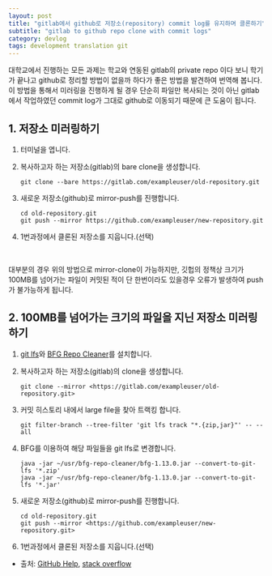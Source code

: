 ```yaml
---
layout: post
title: "gitlab에서 github로 저장소(repository) commit log를 유지하며 클론하기"
subtitle: "gitlab to github repo clone with commit logs"
category: devlog
tags: development translation git
---
```


대학교에서 진행하는 모든 과제는 학교와 연동된 gitlab의 private repo 이다 보니 학기가 끝나고 github로 정리할 방법이 없을까 하다가 좋은 방법을 발견하여 번역해 봅니다.<br>
이 방법을 통해서 미러링을 진행하게 될 경우 단순히 파일만 복사되는 것이 아닌 gitlab에서 작업하였던 commit log가 그대로 github로 이동되기 때문에 큰 도움이 됩니다.

<!--more-->

## 1. 저장소 미러링하기

1. 터미널을 엽니다.

2. 복사하고자 하는 저장소(gitlab)의 bare clone을 생성합니다.

    ```shell
    git clone --bare https://gitlab.com/exampleuser/old-repository.git
    ```

3. 새로운 저장소(github)로 mirror-push를 진행합니다.

    ```shell
    cd old-repository.git
    git push --mirror https://github.com/exampleuser/new-repository.git
    ```

4. 1번과정에서 클론된 저장소를 지웁니다.(선택)
<br/>

대부분의 경우 위의 방법으로 mirror-clone이 가능하지만, 깃헙의 정책상 크기가 100MB를 넘어가는 파일이 커밋된 적이 단 한번이라도 있을경우 오류가 발생하여 push가 불가능하게 됩니다.

## 2. 100MB를 넘어가는 크기의 파일을 지닌 저장소 미러링하기

1. [git lfs](https://git-lfs.github.com/)와 [BFG Repo Cleaner](https://rtyley.github.io/bfg-repo-cleaner/)를 설치합니다.

2. 복사하고자 하는 저장소(gitlab)의 clone을 생성합니다.

    ```shell
    git clone --mirror <https://gitlab.com/exampleuser/old-repository.git>
    ```

3. 커밋 히스토리 내에서 large file을 찾아 트랙킹 합니다.

    ```shell
    git filter-branch --tree-filter 'git lfs track "*.{zip,jar}"' -- --all
    ```

4. BFG를 이용하여 해당 파일들을 git lfs로 변경합니다.

    ```shell
    java -jar ~/usr/bfg-repo-cleaner/bfg-1.13.0.jar --convert-to-git-lfs '*.zip'
    java -jar ~/usr/bfg-repo-cleaner/bfg-1.13.0.jar --convert-to-git-lfs '*.jar'
    ```

5. 새로운 저장소(github)로 mirror-push를 진행합니다.

    ```shell
    cd old-repository.git
    git push --mirror <https://github.com/exampleuser/new-repository.git>
    ```

6. 1번과정에서 클론된 저장소를 지웁니다.(선택)

* 출처: [GitHub Help](https://help.github.com/articles/duplicating-a-repository/), [stack overflow](https://stackoverflow.com/questions/37986291/how-to-import-git-repositories-with-large-files)
